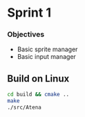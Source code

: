 Sprint 1
========
### Objectives
* Basic sprite manager
* Basic input manager

## Build on Linux
```bash
cd build && cmake ..
make
./src/Atena
```
